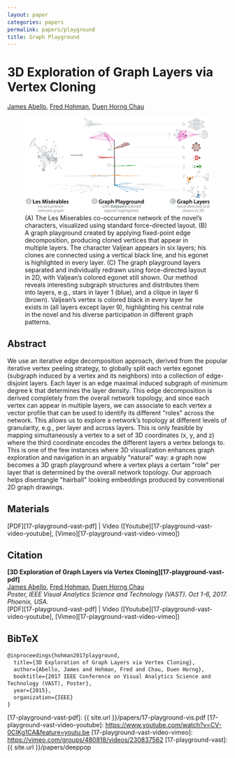 ```yaml
---
layout: paper
categories: papers
permalink: papers/playground
title: Graph Playground
---
```


# 3D Exploration of Graph Layers via Vertex Cloning
[James Abello][james], [Fred Hohman][fred], [Duen Horng Chau][polo]  

<figure>
     <img class="single" src="/images/papers/17-playground-vast.png">
    <figcaption class="single">
        (A) The Les Miserables co-occurrence network of the novel’s characters, visualized using standard force-directed layout.
        (B) A graph playground created by applying fixed-point edge decomposition, producing cloned vertices that appear in multiple layers.
        The character Valjean appears in six layers; his clones are connected using a vertical black line, and his egonet is highlighted in every layer.
        (C) The graph playground layers separated and individually redrawn using force-directed layout in 2D, with Valjean’s colored egonet still shown. Our method reveals interesting subgraph structures and distributes them into layers, e.g., stars in layer 1 (blue), and a clique in layer 6 (brown).
        Valjean’s vertex is colored black in every layer he exists in (all layers except layer 9), highlighting his central role in the novel and his diverse participation in different graph patterns.
    </figcaption>
</figure>

## Abstract
We use an iterative edge decomposition approach, derived from the popular iterative vertex peeling strategy, to globally split each vertex egonet (subgraph induced by a vertex and its neighbors) into a collection of edge-disjoint layers. 
Each layer is an edge maximal induced subgraph of minimum degree k that determines the layer density.
This edge decomposition is derived completely from the overall network topology, and since each vertex can appear in multiple layers, we can associate to each vertex a vector profile that can be used to identify its different "roles" across the network.
This allows us to explore a network’s topology at different levels of granularity, e.g., per layer and across layers.
This is only feasible by mapping simultaneously a vertex to a set of 3D coordinates (x, y, and z) where the third coordinate encodes the different layers a vertex belongs to.
This is one of the few instances where 3D visualization enhances graph exploration and navigation in an arguably "natural" way: a graph now becomes a 3D graph playground where a vertex plays a certain "role" per layer that is determined by the overall network topology.
Our approach helps disentangle "hairball" looking embeddings produced by conventional 2D graph drawings.

## Materials
[PDF][17-playground-vast-pdf] | Video ([Youtube][17-playground-vast-video-youtube], [Vimeo][17-playground-vast-video-vimeo])

## Citation
**[3D Exploration of Graph Layers via Vertex Cloning][17-playground-vast-pdf]**  
[James Abello][james], [Fred Hohman][fred], [Duen Horng Chau][polo]  
*Poster, IEEE Visual Analytics Science and Technology (VAST). Oct 1-6, 2017. Phoenix, USA.*  
<span class="paper-misc">
[PDF][17-playground-vast-pdf] | Video ([Youtube][17-playground-vast-video-youtube], [Vimeo][17-playground-vast-video-vimeo])
</span>

## BibTeX
```
@inproceedings{hohman2017playground,
  title={3D Exploration of Graph Layers via Vertex Cloning},
  author={Abello, James and Hohman, Fred and Chau, Duen Horng},
  booktitle={2017 IEEE Conference on Visual Analytics Science and Technology (VAST), Poster},
  year={2015},
  organization={IEEE}
}
```

[james]: https://www.cs.rutgers.edu/faculty/james-abello-monedero "James Abello"
[fred]: http://fredhohman.com "Fred Hohman"
[polo]: http://www.cc.gatech.edu/~dchau/ "Polo Chau"

[17-playground-vast-pdf]: {{ site.url }}/papers/17-playground-vis.pdf
[17-playground-vast-video-youtube]: https://www.youtube.com/watch?v=CV-0CIKg1CA&feature=youtu.be
[17-playground-vast-video-vimeo]: https://vimeo.com/groups/480818/videos/230837562
[17-playground-vast]: {{ site.url }}/papers/deeppop